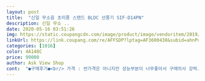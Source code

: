 ```yaml
---
layout: post 
title:  "신일 무소음 초미풍 스탠드 BLDC 선풍기 SIF-D14PN" 
description: 신일 무소 ..
date: 2020-05-16 03:51:26 
img: https://static.coupangcdn.com/image/product/image/vendoritem/2019/06/26/4781560725/3fa94174-82ce-4d38-a0fb-9748ff1941a0.jpg 
linkUrl: https://link.coupang.com/re/AFFSDP?lptag=AF3600438&subid=ahnPublicAsk&pageKey=222491645&itemId=697496559&vendorItemId=4781560725&traceid=V0-113-5ffaf32523683084 
categories: [1016] 
color: 4A148C 
price: 99000 
author: Ask View Shop 
cont:  "●구매후기●<br/> 가격 : 싼가격은 아니지만 성능부분이 너무좋아서 구매의사 강력.<br/>.<br/>!! 엄청 튼튼해보이기도하고 몇년이고 쓸꺼같아서 사고싶을정도ㅎ.<br/>.<br/> 신일꺼라서 AS도 가능하니 꿀!! 이선풍기를 이제야 발견한게 아쉽네여ㅠ 이걸 샀어야됬는데ㅠㅜ<br/> 디자인 : 일단 무난하니 깔끔하고 유행도 탈일이 없어요! 정말 이쁘더라구요!! LED 화면도 터치형식이여서 세련되고 완전 깔끔!!!<br/> 리모컨 형식 : 요즘엔 거의 리모컨식이라서 당연한 느낌ㅎㅎ 확실히 편리하고 좋네여!<br/> 바람세기 : 1,2단계는 저소음에 바람도 부드럽고, 8단계로 갈수록 바람도 엄청강하고 시원ㅠㅠ!! 당연히 바람을 강하게 하면 소음이 이전보단 생길수있겠죠? 하지만 다 감안할수있습니다... <br/>... <br/>왜냐.<br/>.<br/>? 너무좋거든여.<br/>.<br/><br/> 소음 : 미친듯이 조용합니다.<br/>.<br/> 진짜 너무조용해요 1단 2단 소리없이 부드러운바람 솔솔.<br/>.<br/>잘때 키고자면 어디서 바람부는구나 느낄정도.<br/>.<br/>? 진짜 선풍기 이렇게 조용한거 처음보네요!!<br/> 총평 : 사세요 고민하지마세요! 너무 좋아요!! 친구도 너무너무 좋아하고 저도 너무너무 맘에들고!! 이 선풍기라면 주변사람들에게 널리널리 알리고싶을정도.<br/>.<br/> 넘나 좋아여!!<br/><br/> -<br/> -<br/> -<br/>1.<br/> 가격이 비쌉니다.<br/> 하지만 아직까지 내내틀어놔도 모터열기 느낀적도 없고 역시 선풍기는 신일인가싶습니다.<br/><br/>1.<br/> 정말 소리가 작습니다.<br/> 단수올라가면 크다고 하시는분들 있는데 제가 소리에 크게 예민하지않은건지<br/>2.<br/> 리모컨이 없으면 바람단계를 5에서 1로가려면 8까지갔다가 다시해야합니다.<br/><br/>2.<br/> 바람조절 단수가 18단까지있고 초미풍이 되기때문에 지금처럼 살짝 애매한 날씨에 초미풍쓰기 좋습니다<br/>3.<br/> 디자인이 이뻐요... <br/>선풍기가 이렇게 이쁠일이냐며... <br/>.<br/><br/>4.<br/> 바람종류도 여러가지가있어요.<br/> (계속 그 그바람을 유지하는거, 뭐 취침용, 바람이 세졋다 약해졋다 조절해주는거)<br/>5.<br/> 무엇보다 선풍기 키가큽니다!!!!!!!!!! 게임할때 집에 컴퓨터가 두대라서 열기 푹푹찌는데 얘가 키가 커서 키큰제남친 게이밍의자앉아서 게임해도 얼굴까지 쭉쭉잘닿습니다<br/>그냥 귀 갖다대도 나는 미세한 소리마저 시끄럽다고 안느껴지네요.<br/><br/>그래서 완전 무소음이라고 할 수 는 없으니 참고<br/>그리고 소음도 신경쓰다보면 미세하게나마 들리긴 합니다.<br/><br/>기둥을 잡고 흔들어보면 심하게 흔들리네요 이거는 제 생각에 충격을 대비한 완충설계인 것 같기도한데.<br/>.<br/><br/>냉난방 면적이 15평이라 넓은공간에서 사용시에는 바람이 약하다고 느낄 수 있으니 원룸처럼 작은공간에 강추!!!<br/>단점<br/>뭐 딱히 무소음이필요했던것도아니고 리모콘이 필요했던것도 아니라 고장없이 잘 되기만하면된다라는 마음으로샀는데, 기대이상으로 너무 좋습니다.<br/><br/>밖에서 나는 미세한 소리가 더 시끄럽게 들릴정도로 아무 소리도 안들립니다.<br/><br/>사용하는데는 크게 지장은 없으나 뭔가 자꾸 쳐다보고 있으면 거슬리네요.<br/><br/>선풍기하나 사려고 진짜 쿠팡에있는 선풍기 오만후기 다 읽어보다가 구매했어요<br/>싸구려 ac선풍기 34만원 주고 사서 12년 쓰고 헤드 달그락거리는 소리에 시달리고 고장나서 스트레스받을 바에야<br/>싸구려 선풍기들에 비하면 진짜 최고단수해도 그렇게 큰소리아니구요 저단수에서는 거의 소리안납니다정말<br/>앞으로 최소 몇년 이상 두고봐야겠지만 현재로선 대만족입니다.<br/><br/>이 정도의 기능과 성능과 디자인대비 동급에 있는 타제품들 대비 가성비 최강이라고 생각합니다.<br/><br/>장점<br/>저렴한거 살까 하다가 그래도 선풍기는 신일이지 않을까 하는 마음에 샀습니다<br/>정리하면 정말 저는 만족합니다.<br/> 키티선풍기 진짜오래된거 예쁘다고 감싸안고쓰다가 멍뭉이가 선물어뜯어놔서<br/>제가 구매하고싶을정도로 너어어어무 좋아요!!<br/>중국 외주생산 제품이지만 신일에서 설계한거여서 그런지 확실히 튼튼하고 조용하고 선풍기 브랜드 명성값 톡톡히 하네요.<br/><br/>쩔수없이 버리고 산건데 대만족!!! 역시 선풍기는 신일입니당 여러분... <br/>.<br/>!!!!!!!<br/>차라리 장기적으로 생각해서 비싸더라도 이정도 돈주고 4년 이상 쓰는게 훨씬 이득입니다.<br/><br/>추가(사용 2일차)<br/>친구집 집들이 선물로 구매했습니다!<br/>헤드에 비해 제품의 기둥부분이 얇아서 불안정하다보니 헤드가 미세하게 좌우로 흔들리는게 살짝 아쉽습니다.<br/><br/>" 
---
```

